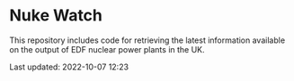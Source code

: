 # Nuke Watch

This repository includes code for retrieving the latest information available on the output of EDF nuclear power plants in the UK.

Last updated: 2022-10-07 12:23